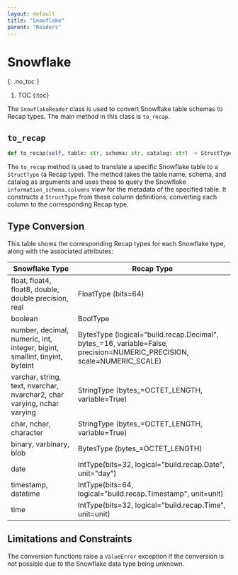 ```yaml
---
layout: default
title: "Snowflake"
parent: "Readers"
---
```


# Snowflake
{: .no_toc }

1. TOC
{:toc}

The `SnowflakeReader` class is used to convert Snowflake table schemas to Recap types. The main method in this class is `to_recap`.

## `to_recap`

```python
def to_recap(self, table: str, schema: str, catalog: str) -> StructType
```

The `to_recap` method is used to translate a specific Snowflake table to a `StructType` (a Recap type). The method takes the table name, schema, and catalog as arguments and uses these to query the Snowflake `information_schema.columns` view for the metadata of the specified table. It constructs a `StructType` from these column definitions, converting each column to the corresponding Recap type.

## Type Conversion

This table shows the corresponding Recap types for each Snowflake type, along with the associated attributes:

| Snowflake Type | Recap Type |
|-----------------|------------------------------------|
| float, float4, float8, double, double precision, real | FloatType (bits=64) |
| boolean | BoolType |
| number, decimal, numeric, int, integer, bigint, smallint, tinyint, byteint | BytesType (logical="build.recap.Decimal", bytes_=16, variable=False, precision=NUMERIC_PRECISION, scale=NUMERIC_SCALE) |
| varchar, string, text, nvarchar, nvarchar2, char varying, nchar varying | StringType (bytes_=OCTET_LENGTH, variable=True) |
| char, nchar, character | StringType (bytes_=OCTET_LENGTH, variable=True) |
| binary, varbinary, blob | BytesType (bytes_=OCTET_LENGTH) |
| date | IntType(bits=32, logical="build.recap.Date", unit="day") |
| timestamp, datetime | IntType(bits=64, logical="build.recap.Timestamp", unit=unit) |
| time | IntType(bits=32, logical="build.recap.Time", unit=unit) |

## Limitations and Constraints

The conversion functions raise a `ValueError` exception if the conversion is not possible due to the Snowflake data type being unknown.